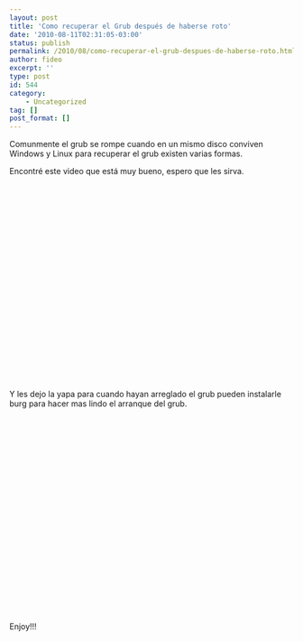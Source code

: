 ```yaml
---
layout: post
title: 'Como recuperar el Grub después de haberse roto'
date: '2010-08-11T02:31:05-03:00'
status: publish
permalink: /2010/08/como-recuperar-el-grub-despues-de-haberse-roto.html
author: fideo
excerpt: ''
type: post
id: 544
category:
    - Uncategorized
tag: []
post_format: []
---
```

Comunmente el grub se rompe cuando en un mismo disco conviven Windows y Linux para recuperar el grub existen varias formas.

Encontré este video que está muy bueno, espero que les sirva.

<object classid="clsid:d27cdb6e-ae6d-11cf-96b8-444553540000" codebase="http://download.macromedia.com/pub/shockwave/cabs/flash/swflash.cab#version=6,0,40,0" height="350" width="425"><param name="src" value="http://www.youtube.com/v/txkZIoSKKpc"></param><embed height="350" src="http://www.youtube.com/v/txkZIoSKKpc" type="application/x-shockwave-flash" width="425"></embed></object>

Y les dejo la yapa para cuando hayan arreglado el grub pueden instalarle burg para hacer mas lindo el arranque del grub.

<object classid="clsid:d27cdb6e-ae6d-11cf-96b8-444553540000" codebase="http://download.macromedia.com/pub/shockwave/cabs/flash/swflash.cab#version=6,0,40,0" height="350" width="425"><param name="src" value="http://www.youtube.com/v/-cJ0yPJjKhY"></param><embed height="350" src="http://www.youtube.com/v/-cJ0yPJjKhY" type="application/x-shockwave-flash" width="425"></embed></object>

Enjoy!!!
